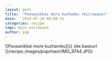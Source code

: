 ```yaml
---
layout: post
title:  "Poosanikkai more kuzhambu (microwave)"
date:   2015-07-10 09:04:31
categories: recipe
tags: main microwave
author: pop
---
```


![Poosanikkai more kuzhambu]({{ site.baseurl }}/recipe_images/pop/main/IMG_9744.JPG)
